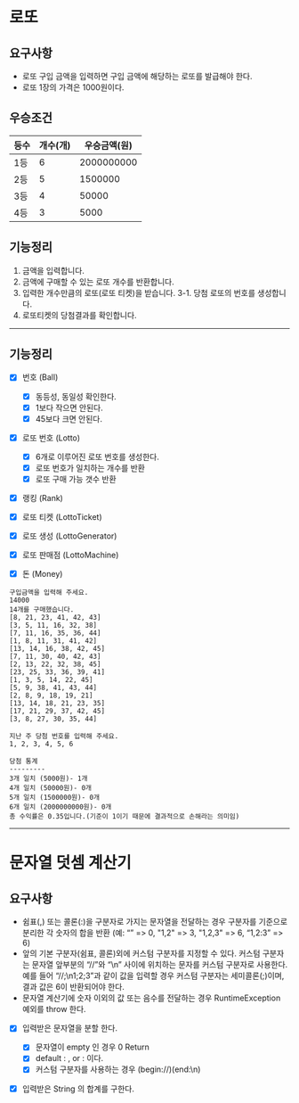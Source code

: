 # 로또
## 요구사항
- 로또 구입 금액을 입력하면 구입 금액에 해당하는 로또를 발급해야 한다.
- 로또 1장의 가격은 1000원이다.

## 우승조건
|등수|개수(개)|우승금액(원)|
|----|---|-----|
|1등|6|2000000000|
|2등|5|1500000|
|3등|4|50000|
|4등|3|5000|

## 기능정리 
1. 금액을 입력합니다.
2. 금액에 구매할 수 있는 로또 개수를 반환합니다.
3. 입력한 개수만큼의 로또(로또 티켓)을 받습니다.
3-1. 당첨 로또의 번호를 생성합니다. 
4. 로또티켓의 당첨결과를 확인합니다.
---


## 기능정리
- [x] 번호 (Ball)
    - [x] 동등성, 동일성 확인한다.
    - [x] 1보다 작으면 안된다.
    - [x] 45보다 크면 안된다.
- [x] 로또 번호 (Lotto)
    - [x] 6개로 이루어진 로또 번호를 생성한다.
    - [x] 로또 번호가 일치하는 개수를 반환
    - [x] 로또 구매 가능 갯수 반환
- [x] 랭킹 (Rank)
- [x] 로또 티켓 (LottoTicket)
- [x] 로또 생성 (LottoGenerator)
- [x] 로또 판매점 (LottoMachine)
- [x] 돈 (Money)


```
구입금액을 입력해 주세요.
14000
14개를 구매했습니다.
[8, 21, 23, 41, 42, 43]
[3, 5, 11, 16, 32, 38]
[7, 11, 16, 35, 36, 44]
[1, 8, 11, 31, 41, 42]
[13, 14, 16, 38, 42, 45]
[7, 11, 30, 40, 42, 43]
[2, 13, 22, 32, 38, 45]
[23, 25, 33, 36, 39, 41]
[1, 3, 5, 14, 22, 45]
[5, 9, 38, 41, 43, 44]
[2, 8, 9, 18, 19, 21]
[13, 14, 18, 21, 23, 35]
[17, 21, 29, 37, 42, 45]
[3, 8, 27, 30, 35, 44]

지난 주 당첨 번호를 입력해 주세요.
1, 2, 3, 4, 5, 6

당첨 통계
---------
3개 일치 (5000원)- 1개
4개 일치 (50000원)- 0개
5개 일치 (1500000원)- 0개
6개 일치 (2000000000원)- 0개
총 수익률은 0.35입니다.(기준이 1이기 때문에 결과적으로 손해라는 의미임)
```

---

# 문자열 덧셈 계산기
## 요구사항 
- 쉼표(,) 또는 콜론(:)을 구분자로 가지는 문자열을 전달하는 경우 구분자를 기준으로 분리한 각 숫자의 합을 반환
(예: “” => 0, "1,2" => 3, "1,2,3" => 6, “1,2:3” => 6)
- 앞의 기본 구분자(쉼표, 콜론)외에 커스텀 구분자를 지정할 수 있다. 
커스텀 구분자는 문자열 앞부분의 “//”와 “\n” 사이에 위치하는 문자를 커스텀 구분자로 사용한다. 
예를 들어 “//;\n1;2;3”과 같이 값을 입력할 경우 커스텀 구분자는 세미콜론(;)이며, 결과 값은 6이 반환되어야 한다.
- 문자열 계산기에 숫자 이외의 값 또는 음수를 전달하는 경우 RuntimeException 예외를 throw 한다.
 
- [x] 입력받은 문자열을 분할 한다.  
    - [x] 문자열이 empty 인 경우 0 Return 
    - [x] default : , or : 이다.
    - [x] 커스텀 구분자를 사용하는 경우 (begin://)(end:\n)
- [x] 입력받은 String 의 합계를 구한다.

